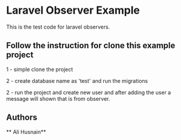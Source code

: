 # Laravel Observer Example

This is the test code for laravel observers. 

## Follow the instruction for clone this example project

1 - simple clone the project

2 - create database name as 'test' and run the migrations

2 - run the project and create new user and after adding the user a message will shown that is from observer.



## Authors

 ** Ali Husnain** 
